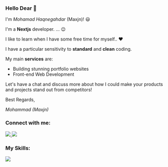 
<p align="left">
<p align="left">
 <h3 align="left">Hello Dear 👋</h3>
<p align="left">
 
I'm <i>Mohamad Haqnegahdar</i> (Maxjn)! 😃

I'm a **Nextjs** developer. ... 😉

 I like to learn when I have some free time for myself.. ❤️
</p>
<p align="left">
 I have a particular sensitivity to <b>standard</b> and <b>clean</b>
coding.
</p>

My main **services** are:
- Building stunning portfolio websites
- Front-end Web Development


Let's have a chat and discuss more about how I could make your products and projects stand out from competitors!

Best Regards,

<i>Mohammad (Maxjn)</i>
</p>
<!--*Contacts -->
<h3 align="left">Connect with me:</h3>
<p align="left">
    <a href="https://www.linkedin.com/in/maxjn/" target="blank" alt="Linkdin">
        <img src="https://skillicons.dev/icons?i=linkedin" />
    </a>
 <a href="https://maxjn-portfolio-first.pages.dev" target="blank" alt="Portfolio Website">
        <img src="https://skillicons.dev/icons?i=cloudflare" />
    </a>
</p>

<!--*Skills -->
<h3 align="left">My Skills:</h3>
<p align="left">
  <a href="https://skillicons.dev">
    <img src="https://skillicons.dev/icons?i=react,nextjs,nodejs,mongodb,redux,tailwind,sass,git,docker" />
  </a>
</p>
